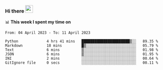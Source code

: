 ### Hi there <a href="https://www.gautamkrishnar.com/"><img src="https://media.giphy.com/media/hvRJCLFzcasrR4ia7z/giphy.gif" width="25px"></a>

📊 **This week I spent my time on**

<!--START_SECTION:waka-->

```text
From: 04 April 2023 - To: 11 April 2023

Python             4 hrs 41 mins   ██████████████████████▒░░   89.35 %
Markdown           18 mins         █▒░░░░░░░░░░░░░░░░░░░░░░░   05.79 %
Text               6 mins          ▒░░░░░░░░░░░░░░░░░░░░░░░░   01.98 %
JSON               6 mins          ▒░░░░░░░░░░░░░░░░░░░░░░░░   01.95 %
INI                2 mins          ░░░░░░░░░░░░░░░░░░░░░░░░░   00.64 %
GitIgnore file     0 secs          ░░░░░░░░░░░░░░░░░░░░░░░░░   00.11 %
```

<!--END_SECTION:waka-->
